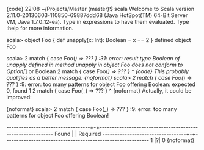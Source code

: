 {code}
22:08 ~/Projects/Master (master)$ scala
Welcome to Scala version 2.11.0-20130603-110850-69887ddd68 (Java HotSpot(TM) 64-Bit Server VM, Java 1.7.0_12-ea).
Type in expressions to have them evaluated.
Type :help for more information.

scala> object Foo { def unapply(x: Int): Boolean = x == 2 }
defined object Foo

scala> 2 match { case Foo(_) => ??? }
<console>:31: error: result type Boolean of unapply defined in method unapply in object Foo does not conform to Option[_] or Boolean
              2 match { case Foo(_) => ??? }
                                 ^
{code}
This probably qualifies as a better message:
{noformat}
scala> 2 match { case Foo(_) => ??? }
<console>:9: error: too many patterns for object Foo offering Boolean: expected 0, found 1
              2 match { case Foo(_) => ??? }
                             ^
{noformat}
Actually, it could be improved:

{noformat}
scala> 2 match { case Foo(_) => ??? }
<console>:9: error: too many patterns for object Foo offering Boolean!

----------------------------------+-+-----------------------------------------------------------
Found                             | | Required
----------------------------------+-+-----------------------------------------------------------
1                                 |?|   0
{noformat}
